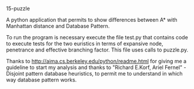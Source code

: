 15-puzzle

A python application that permits to show differences between A* with Manhattan distance and Database Pattern.

To run the program is necessary execute the file test.py that contains code to execute tests for the two euristics in terms of expansive node, penetrance and effective branching factor. This file uses calls to puzzle.py.

Thanks to http://aima.cs.berkeley.edu/python/readme.html for giving me a guideline to start my analysis and thanks to "Richard E.Korf, Ariel Fernel" - Disjoint pattern database heuristics, to permit me to understand in which way database pattern works.
